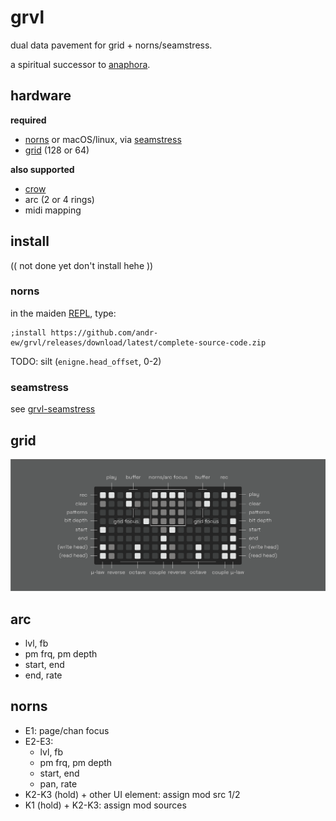 # grvl

dual data pavement for grid + norns/seamstress.

a spiritual successor to [anaphora](https://github.com/andr-ew/prosody#anaphora).

## hardware

**required**

- [norns](https://github.com/p3r7/awesome-monome-norns) or macOS/linux, via [seamstress](https://github.com/ryleelyman/seamstress)
- [grid](https://monome.org/docs/grid/) (128 or 64)

**also supported**

- [crow](https://monome.org/docs/crow/)
- arc (2 or 4 rings)
- midi mapping

## install

(( not done yet don't install hehe ))

### norns

in the maiden [REPL](https://monome.org/docs/norns/image/wifi_maiden-images/install-repl.png), type:

```
;install https://github.com/andr-ew/grvl/releases/download/latest/complete-source-code.zip
```

TODO: silt (`enigne.head_offset`, 0-2)

### seamstress

see [grvl-seamstress](https://github.com/andr-ew/grvl-seamstress)

## grid

![diagram of the grid interface. text description forthcoming](/doc/grvl_grid.png)

## arc

- lvl, fb
- pm frq, pm depth
- start, end
- end, rate

## norns

- E1: page/chan focus
- E2-E3:
  - lvl, fb
  - pm frq, pm depth
  - start, end
  - pan, rate
- K2-K3 (hold) + other UI element: assign mod src 1/2
- K1 (hold) + K2-K3: assign mod sources

